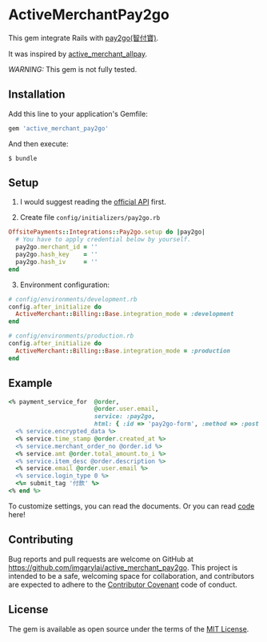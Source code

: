 # ActiveMerchantPay2go

This gem integrate Rails with [pay2go(智付寶)](https://www.pay2go.com/).

It was inspired by [active_merchant_allpay](https://github.com/xwaynec/active_merchant_allpay).

*WARNING:* This gem is not fully tested.

## Installation

Add this line to your application's Gemfile:

```ruby
gem 'active_merchant_pay2go'
```

And then execute:

```
$ bundle
```

## Setup

1. I would suggest reading the [official API](https://www.pay2go.com/dw_files/info_api/pay2go_gateway_MPGapi_V1_1_4.pdf) first.

2. Create file `config/initializers/pay2go.rb`

``` rb
OffsitePayments::Integrations::Pay2go.setup do |pay2go|
  # You have to apply credential below by yourself.
  pay2go.merchant_id = ''
  pay2go.hash_key    = ''
  pay2go.hash_iv     = ''
end
```

3. Environment configuration:

```rb
# config/environments/development.rb
config.after_initialize do
  ActiveMerchant::Billing::Base.integration_mode = :development
end
```

```rb
# config/environments/production.rb
config.after_initialize do
  ActiveMerchant::Billing::Base.integration_mode = :production
end
```

## Example

```rb
<% payment_service_for  @order,
                        @order.user.email,
                        service: :pay2go,
                        html: { :id => 'pay2go-form', :method => :post } do |service| %>
  <% service.encrypted_data %>
  <% service.time_stamp @order.created_at %>
  <% service.merchant_order_no @order.id %>
  <% service.amt @order.total_amount.to_i %>
  <% service.item_desc @order.description %>
  <% service.email @order.user.email %>
  <% service.login_type 0 %>
  <%= submit_tag '付款' %>
<% end %>
```

To customize settings, you can read the documents.
Or you can read [code](https://github.com/imgarylai/active_merchant_pay2go/blob/master/lib/offsite_payments/integrations/pay2go.rb#L47-L99) here!

## Contributing

Bug reports and pull requests are welcome on GitHub at https://github.com/imgarylai/active_merchant_pay2go. This project is intended to be a safe, welcoming space for collaboration, and contributors are expected to adhere to the [Contributor Covenant](contributor-covenant.org) code of conduct.


## License

The gem is available as open source under the terms of the [MIT License](http://opensource.org/licenses/MIT).
